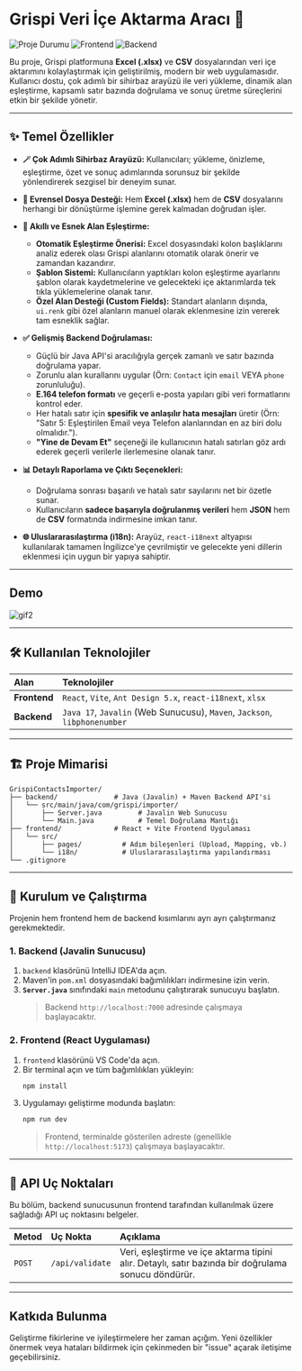 # Grispi Veri İçe Aktarma Aracı 🚀

![Proje Durumu](https://img.shields.io/badge/durum-aktif-brightgreen)
![Frontend](https://img.shields.io/badge/Frontend-React%20%26%20Ant%20Design-blueviolet)
![Backend](https://img.shields.io/badge/Backend-Java%20%26%20Javalin-orange)

Bu proje, Grispi platformuna **Excel (.xlsx)** ve **CSV** dosyalarından veri içe aktarımını kolaylaştırmak için geliştirilmiş, modern bir web uygulamasıdır. Kullanıcı dostu, çok adımlı bir sihirbaz arayüzü ile veri yükleme, dinamik alan eşleştirme, kapsamlı satır bazında doğrulama ve sonuç üretme süreçlerini etkin bir şekilde yönetir.

---

## ✨ Temel Özellikler

* **🪄 Çok Adımlı Sihirbaz Arayüzü:** Kullanıcıları; yükleme, önizleme, eşleştirme, özet ve sonuç adımlarında sorunsuz bir şekilde yönlendirerek sezgisel bir deneyim sunar.

* **📄 Evrensel Dosya Desteği:** Hem **Excel (.xlsx)** hem de **CSV** dosyalarını herhangi bir dönüştürme işlemine gerek kalmadan doğrudan işler.

* **🔗 Akıllı ve Esnek Alan Eşleştirme:**
    * **Otomatik Eşleştirme Önerisi:** Excel dosyasındaki kolon başlıklarını analiz ederek olası Grispi alanlarını otomatik olarak önerir ve zamandan kazandırır.
    * **Şablon Sistemi:** Kullanıcıların yaptıkları kolon eşleştirme ayarlarını şablon olarak kaydetmelerine ve gelecekteki içe aktarımlarda tek tıkla yüklemelerine olanak tanır.
    * **Özel Alan Desteği (Custom Fields):** Standart alanların dışında, `ui.renk` gibi özel alanların manuel olarak eklenmesine izin vererek tam esneklik sağlar.

* **✅ Gelişmiş Backend Doğrulaması:**
    * Güçlü bir Java API'si aracılığıyla gerçek zamanlı ve satır bazında doğrulama yapar.
    * Zorunlu alan kurallarını uygular (Örn: `Contact` için `email` VEYA `phone` zorunluluğu).
    * **E.164 telefon formatı** ve geçerli e-posta yapıları gibi veri formatlarını kontrol eder.
    * Her hatalı satır için **spesifik ve anlaşılır hata mesajları** üretir (Örn: "Satır 5: Eşleştirilen Email veya Telefon alanlarından en az biri dolu olmalıdır.").
    * **"Yine de Devam Et"** seçeneği ile kullanıcının hatalı satırları göz ardı ederek geçerli verilerle ilerlemesine olanak tanır.

* **📊 Detaylı Raporlama ve Çıktı Seçenekleri:**
    * Doğrulama sonrası başarılı ve hatalı satır sayılarını net bir özetle sunar.
    * Kullanıcıların **sadece başarıyla doğrulanmış verileri** hem **JSON** hem de **CSV** formatında indirmesine imkan tanır.

* **🌐 Uluslararasılaştırma (i18n):** Arayüz, `react-i18next` altyapısı kullanılarak tamamen İngilizce'ye çevrilmiştir ve gelecekte yeni dillerin eklenmesi için uygun bir yapıya sahiptir.

---

##  Demo

![gif2](https://github.com/user-attachments/assets/6b58903a-5f5b-4bd3-8509-d50651d7b4c9)

---

## 🛠️ Kullanılan Teknolojiler

| Alan      | Teknolojiler                                                                 |
| :-------- | :--------------------------------------------------------------------------- |
| **Frontend** | `React`, `Vite`, `Ant Design 5.x`, `react-i18next`, `xlsx`                 |
| **Backend** | `Java 17`, `Javalin` (Web Sunucusu), `Maven`, `Jackson`, `libphonenumber` |

---

## 🏗️ Proje Mimarisi

```
GrispiContactsImporter/
├── backend/              # Java (Javalin) + Maven Backend API'si
│   └── src/main/java/com/grispi/importer/
│       ├── Server.java         # Javalin Web Sunucusu
│       └── Main.java           # Temel Doğrulama Mantığı
├── frontend/             # React + Vite Frontend Uygulaması
│   └── src/
│       ├── pages/          # Adım bileşenleri (Upload, Mapping, vb.)
│       └── i18n/           # Uluslararasılaştırma yapılandırması
└── .gitignore
```

---

## 🚀 Kurulum ve Çalıştırma

Projenin hem frontend hem de backend kısımlarını ayrı ayrı çalıştırmanız gerekmektedir.

### 1. Backend (Javalin Sunucusu)

1.  `backend` klasörünü IntelliJ IDEA'da açın.
2.  Maven'in `pom.xml` dosyasındaki bağımlılıkları indirmesine izin verin.
3.  **`Server.java`** sınıfındaki `main` metodunu çalıştırarak sunucuyu başlatın.
    > Backend `http://localhost:7000` adresinde çalışmaya başlayacaktır.

### 2. Frontend (React Uygulaması)

1.  `frontend` klasörünü VS Code'da açın.
2.  Bir terminal açın ve tüm bağımlılıkları yükleyin:
    ```bash
    npm install
    ```
3.  Uygulamayı geliştirme modunda başlatın:
    ```bash
    npm run dev
    ```
    > Frontend, terminalde gösterilen adreste (genellikle `http://localhost:5173`) çalışmaya başlayacaktır.

---

## 🔌 API Uç Noktaları

Bu bölüm, backend sunucusunun frontend tarafından kullanılmak üzere sağladığı API uç noktasını belgeler.

| Metod | Uç Nokta        | Açıklama                                                  |
| :---- | :-------------- | :----------------------------------------------------------- |
| `POST` | `/api/validate` | Veri, eşleştirme ve içe aktarma tipini alır. Detaylı, satır bazında bir doğrulama sonucu döndürür. |

---

## Katkıda Bulunma

Geliştirme fikirlerine ve iyileştirmelere her zaman açığım. Yeni özellikler önermek veya hataları bildirmek için çekinmeden bir "issue" açarak iletişime geçebilirsiniz.
